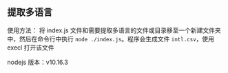 ## 提取多语言
使用方法：
将 index.js 文件和需要提取多语言的文件或目录移至一个新建文件夹中，然后在命令行中执行 `node ./index.js`。程序会生成文件 `intl.csv`，使用 execl 打开该文件  

nodejs 版本：v10.16.3